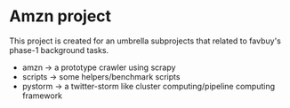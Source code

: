 Amzn project
============

This project is created for an umbrella subprojects that related to favbuy's phase-1 background tasks.

* amzn -> a prototype crawler using scrapy
* scripts -> some helpers/benchmark scripts
* pystorm -> a twitter-storm like cluster computing/pipeline computing framework
